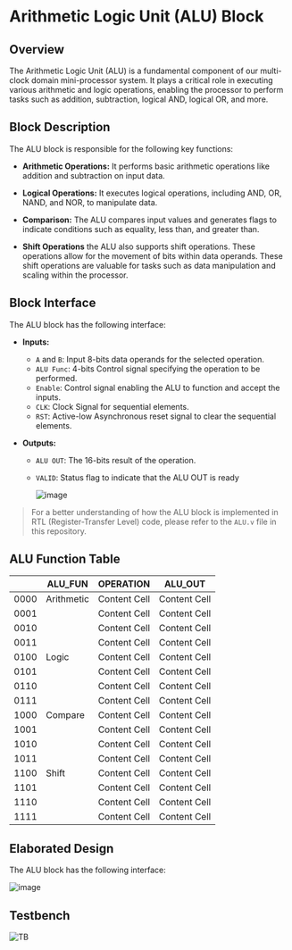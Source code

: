 # Arithmetic Logic Unit (ALU) Block

## Overview
The Arithmetic Logic Unit (ALU) is a fundamental component of our multi-clock domain mini-processor system. It plays a critical role in executing various arithmetic and logic operations, enabling the processor to perform tasks such as addition, subtraction, logical AND, logical OR, and more.

## Block Description
The ALU block is responsible for the following key functions:

- **Arithmetic Operations:** It performs basic arithmetic operations like addition and subtraction on input data.

- **Logical Operations:** It executes logical operations, including AND, OR, NAND, and NOR, to manipulate data.

- **Comparison:** The ALU compares input values and generates flags to indicate conditions such as equality, less than, and greater than.

- **Shift Operations** the ALU also supports shift operations. These operations allow for the movement of bits within data operands. These shift operations are valuable for tasks such as data manipulation and scaling within the processor.

## Block Interface
The ALU block has the following interface:

- **Inputs:**
  - `A` and `B`: Input 8-bits data operands for the selected operation.
  - `ALU Func`: 4-bits Control signal specifying the operation to be performed.
  - `Enable`: Control signal enabling the ALU to function and accept the inputs.
  - `CLK`: Clock Signal for sequential elements.
  - `RST`: Active-low Asynchronous reset signal to clear the sequential elements.

- **Outputs:**
  - `ALU OUT`: The 16-bits result of the operation.
  - `VALID`: Status flag to indicate that the ALU OUT is ready
 
    ![image](https://github.com/AhmedAmrAbdellatif1/Multi-Clock-Domain-System/assets/140100601/a6ffe5d3-5075-43a7-8131-ca9e2a48fc57)

> For a better understanding of how the ALU block is implemented in RTL (Register-Transfer Level) code, please refer to the `ALU.v` file in this repository.

## ALU Function Table
|  | ALU_FUN  | OPERATION | ALU_OUT |
| ------------- | ------------- | ------------- | ------------- |
| 0000 | Arithmetic | Content Cell  | Content Cell  |
| 0001 |            | Content Cell  | Content Cell  |
| 0010 |            | Content Cell  | Content Cell  |
| 0011 |            | Content Cell  | Content Cell  |
| 0100 | Logic  | Content Cell  | Content Cell  |
| 0101 |            | Content Cell  | Content Cell  |
| 0110 |            | Content Cell  | Content Cell  |
| 0111 |            | Content Cell  | Content Cell  |
| 1000 | Compare | Content Cell  | Content Cell  |
| 1001 |            | Content Cell  | Content Cell  |
| 1010 |            | Content Cell  | Content Cell  |
| 1011 |            | Content Cell  | Content Cell  |
| 1100 | Shift | Content Cell  | Content Cell  |
| 1101 |            | Content Cell  | Content Cell  |
| 1110 |            | Content Cell  | Content Cell  |
| 1111 |            | Content Cell  | Content Cell  |

## Elaborated Design
The ALU block has the following interface:

![image](https://github.com/AhmedAmrAbdellatif1/Multi-Clock-Domain-System/assets/140100601/d219f61f-0da8-4ba6-9685-c7f2138eacec)

## Testbench
![TB](https://github.com/AhmedAmrAbdellatif1/Multi-Clock-Domain-System/assets/140100601/63fb826a-7104-49c0-b27f-9dce27a377f7)
